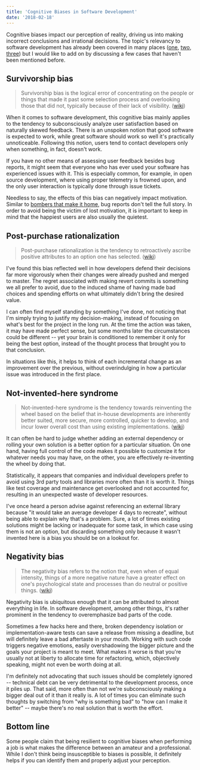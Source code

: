 ```yaml
---
title: 'Cognitive Biases in Software Development'
date: '2018-02-18'
---
```


Cognitive biases impact our perception of reality, driving us into making incorrect conclusions and irrational decisions. The topic's relevancy to software development has already been covered in many places ([one](https://medium.com/@Mareks_082/biases-in-software-development-1f79ba840cc1), [two](https://hackernoon.com/cognitive-biases-in-programming-5e937707c27b), [three](http://www.jonathanklein.net/2013/06/cognitive-biases-in-software-engineering.html)) but I would like to add on by discussing a few cases that haven't been mentioned before.

## Survivorship bias

> Survivorship bias is the logical error of concentrating on the people or things that made it past some selection process and overlooking those that did not, typically because of their lack of visibility. ([wiki](https://en.wikipedia.org/wiki/Survivorship_bias))

When it comes to software development, this cognitive bias mainly applies to the tendency to subconsciously analyze user satisfaction based on naturally skewed feedback. There is an unspoken notion that good software is expected to work, while great software should work so well it's practically unnoticeable. Following this notion, users tend to contact developers only when something, in fact, doesn't work.

If you have no other means of assessing user feedback besides bug reports, it might seem that everyone who has ever used your software has experienced issues with it. This is especially common, for example, in open source development, where using proper telemetry is frowned upon, and the only user interaction is typically done through issue tickets.

Needless to say, the effects of this bias can negatively impact motivation. Similar to [bombers that make it home](https://en.wikipedia.org/wiki/Survivorship_bias#In_the_military), bug reports don't tell the full story. In order to avoid being the victim of lost motivation, it is important to keep in mind that the happiest users are also usually the quietest.

## Post-purchase rationalization

> Post-purchase rationalization is the tendency to retroactively ascribe positive attributes to an option one has selected. ([wiki](https://en.wikipedia.org/wiki/Choice-supportive_bias))

I've found this bias reflected well in how developers defend their decisions far more vigorously when their changes were already pushed and merged to master. The regret associated with making revert commits is something we all prefer to avoid, due to the induced shame of having made bad choices and spending efforts on what ultimately didn't bring the desired value.

I can often find myself standing by something I've done, not noticing that I'm simply trying to justify my decision-making, instead of focusing on what's best for the project in the long run. At the time the action was taken, it may have made perfect sense, but some months later the circumstances could be different -- yet your brain is conditioned to remember it only for being the best option, instead of the thought process that brought you to that conclusion.

In situations like this, it helps to think of each incremental change as an improvement over the previous, without overindulging in how a particular issue was introduced in the first place.

## Not-invented-here syndrome

> Not-invented-here syndrome is the tendency towards reinventing the wheel based on the belief that in-house developments are inherently better suited, more secure, more controlled, quicker to develop, and incur lower overall cost than using existing implementations. ([wiki](https://en.wikipedia.org/wiki/Not_invented_here))

It can often be hard to judge whether adding an external dependency or rolling your own solution is a better option for a particular situation. On one hand, having full control of the code makes it possible to customize it for whatever needs you may have, on the other, you are effectively re-inventing the wheel by doing that.

Statistically, it appears that companies and individual developers prefer to avoid using 3rd party tools and libraries more often than it is worth it. Things like test coverage and maintenance get overlooked and not accounted for, resulting in an unexpected waste of developer resources.

I've once heard a person advise against referencing an external library because "it would take an average developer 4 days to recreate", without being able to explain why that's a problem. Sure, a lot of times existing solutions might be lacking or inadequate for some task, in which case using them is not an option, but discarding something only because it wasn't invented here is a bias you should be on a lookout for.

## Negativity bias

> The negativity bias refers to the notion that, even when of equal intensity, things of a more negative nature have a greater effect on one's psychological state and processes than do neutral or positive things. ([wiki](https://en.wikipedia.org/wiki/Negativity_bias))

Negativity bias is ubiquitous enough that it can be attributed to almost everything in life. In software development, among other things, it's rather prominent in the tendency to overemphasize bad parts of the code.

Sometimes a few hacks here and there, broken dependency isolation or implementation-aware tests can save a release from missing a deadline, but will definitely leave a bad aftertaste in your mouth. Working with such code triggers negative emotions, easily overshadowing the bigger picture and the goals your project is meant to meet. What makes it worse is that you're usually not at liberty to allocate time for refactoring, which, objectively speaking, might not even be worth doing at all.

I'm definitely not advocating that such issues should be completely ignored -- technical debt can be very detrimental to the development process, once it piles up. That said, more often than not we're subconsciously making a bigger deal out of it than it really is. A lot of times you can eliminate such thoughts by switching from "why is something bad" to "how can I make it better" -- maybe there's no real solution that is worth the effort.

## Bottom line

Some people claim that being resilient to cognitive biases when performing a job is what makes the difference between an amateur and a professional. While I don't think being insusceptible to biases is possible, it definitely helps if you can identify them and properly adjust your perception.
